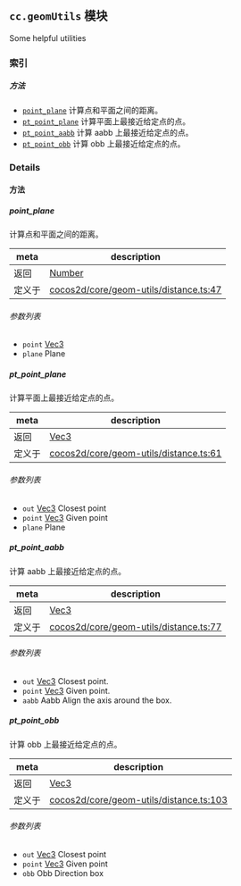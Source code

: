 
## `cc.geomUtils` 模块






Some helpful utilities





### 索引



##### 方法

  - [`point_plane`](#pointplane) 计算点和平面之间的距离。
  - [`pt_point_plane`](#ptpointplane) 计算平面上最接近给定点的点。
  - [`pt_point_aabb`](#ptpointaabb) 计算 aabb 上最接近给定点的点。
  - [`pt_point_obb`](#ptpointobb) 计算 obb 上最接近给定点的点。



### Details




<!-- Method Block -->
#### 方法


##### point_plane

计算点和平面之间的距离。

| meta | description |
|------|-------------|
| 返回 | <a href="https://developer.mozilla.org/en/JavaScript/Reference/Global_Objects/Number" class="crosslink external" target="_blank">Number</a> 
| 定义于 | [cocos2d/core/geom-utils/distance.ts:47](https://github.com/cocos-creator/engine/blob/76f37f407b386c997979b56dd0d3e99ac2c02cc4/cocos2d/core/geom-utils/distance.ts#L47) |

###### 参数列表
- `point` <a href="../classes/Vec3.html" class="crosslink">Vec3</a> 
- `plane` Plane 


##### pt_point_plane

计算平面上最接近给定点的点。

| meta | description |
|------|-------------|
| 返回 | <a href="../classes/Vec3.html" class="crosslink">Vec3</a> 
| 定义于 | [cocos2d/core/geom-utils/distance.ts:61](https://github.com/cocos-creator/engine/blob/76f37f407b386c997979b56dd0d3e99ac2c02cc4/cocos2d/core/geom-utils/distance.ts#L61) |

###### 参数列表
- `out` <a href="../classes/Vec3.html" class="crosslink">Vec3</a> Closest point
- `point` <a href="../classes/Vec3.html" class="crosslink">Vec3</a> Given point
- `plane` Plane 


##### pt_point_aabb

计算 aabb 上最接近给定点的点。

| meta | description |
|------|-------------|
| 返回 | <a href="../classes/Vec3.html" class="crosslink">Vec3</a> 
| 定义于 | [cocos2d/core/geom-utils/distance.ts:77](https://github.com/cocos-creator/engine/blob/76f37f407b386c997979b56dd0d3e99ac2c02cc4/cocos2d/core/geom-utils/distance.ts#L77) |

###### 参数列表
- `out` <a href="../classes/Vec3.html" class="crosslink">Vec3</a> Closest point.
- `point` <a href="../classes/Vec3.html" class="crosslink">Vec3</a> Given point.
- `aabb` Aabb Align the axis around the box.


##### pt_point_obb

计算 obb 上最接近给定点的点。

| meta | description |
|------|-------------|
| 返回 | <a href="../classes/Vec3.html" class="crosslink">Vec3</a> 
| 定义于 | [cocos2d/core/geom-utils/distance.ts:103](https://github.com/cocos-creator/engine/blob/76f37f407b386c997979b56dd0d3e99ac2c02cc4/cocos2d/core/geom-utils/distance.ts#L103) |

###### 参数列表
- `out` <a href="../classes/Vec3.html" class="crosslink">Vec3</a> Closest point
- `point` <a href="../classes/Vec3.html" class="crosslink">Vec3</a> Given point
- `obb` Obb Direction box



